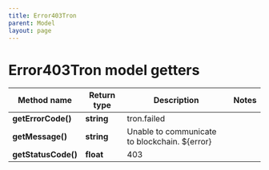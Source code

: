 ```yaml
---
title: Error403Tron
parent: Model
layout: page
---
```


# Error403Tron model getters

Method name | Return type | Description | Notes
------------ | ------------- | ------------- | -------------
**getErrorCode()** | **string** | tron.failed |
**getMessage()** | **string** | Unable to communicate to blockchain. ${error} |
**getStatusCode()** | **float** | 403 |

